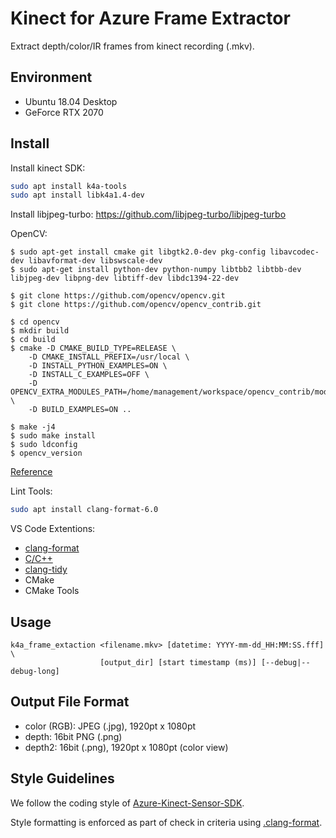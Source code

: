 # Kinect for Azure Frame Extractor
Extract depth/color/IR frames from kinect recording (.mkv).

## Environment

- Ubuntu 18.04 Desktop
- GeForce RTX 2070

## Install

Install kinect SDK:

```bash
sudo apt install k4a-tools
sudo apt install libk4a1.4-dev
```

Install libjpeg-turbo:
https://github.com/libjpeg-turbo/libjpeg-turbo

OpenCV:

```
$ sudo apt-get install cmake git libgtk2.0-dev pkg-config libavcodec-dev libavformat-dev libswscale-dev
$ sudo apt-get install python-dev python-numpy libtbb2 libtbb-dev libjpeg-dev libpng-dev libtiff-dev libdc1394-22-dev

$ git clone https://github.com/opencv/opencv.git
$ git clone https://github.com/opencv/opencv_contrib.git

$ cd opencv
$ mkdir build
$ cd build
$ cmake -D CMAKE_BUILD_TYPE=RELEASE \
    -D CMAKE_INSTALL_PREFIX=/usr/local \
    -D INSTALL_PYTHON_EXAMPLES=ON \
    -D INSTALL_C_EXAMPLES=OFF \
    -D OPENCV_EXTRA_MODULES_PATH=/home/management/workspace/opencv_contrib/modules \
    -D BUILD_EXAMPLES=ON ..

$ make -j4
$ sudo make install
$ sudo ldconfig
$ opencv_version
```

[Reference](https://github.com/getty708/Azure-Kinect-Sensor-SDK/issues/1)


Lint Tools:

```bash
sudo apt install clang-format-6.0
```

VS Code Extentions:
- [clang-format](https://marketplace.visualstudio.com/items?itemName=xaver.clang-format)
- [C/C++](https://marketplace.visualstudio.com/items?itemName=ms-vscode.cpptools)
- [clang-tidy](https://marketplace.visualstudio.com/items?itemName=notskm.clang-tidy)
- CMake
- CMake Tools

## Usage

```
k4a_frame_extaction <filename.mkv> [datetime: YYYY-mm-dd_HH:MM:SS.fff] \
                    [output_dir] [start timestamp (ms)] [--debug|--debug-long]
```

## Output File Format
- color (RGB): JPEG (.jpg), 1920pt x 1080pt
- depth: 16bit PNG (.png) 
- depth2: 16bit (.png), 1920pt x 1080pt (color view)


## Style Guidelines
We follow the coding style of [Azure-Kinect-Sensor-SDK](https://github.com/getty708/Azure-Kinect-Sensor-SDK/blob/develop/CONTRIBUTING.md#style-guidelines).

Style formatting is enforced as part of check in criteria using [.clang-format](https://github.com/getty708/Azure-Kinect-Sensor-SDK/blob/develop/.clang-format).
